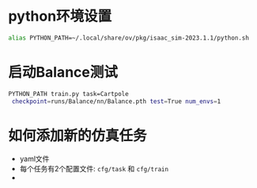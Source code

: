 
# python环境设置
```bash
alias PYTHON_PATH=~/.local/share/ov/pkg/isaac_sim-2023.1.1/python.sh
```

# 启动Balance测试
```bash
PYTHON_PATH train.py task=Cartpole
 checkpoint=runs/Balance/nn/Balance.pth test=True num_envs=1 
```

# 如何添加新的仿真任务

* yaml文件
* 每个任务有2个配置文件: `cfg/task` 和 `cfg/train`
* 